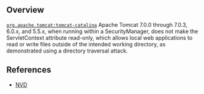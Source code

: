## Overview
[`org.apache.tomcat:tomcat-catalina`](http://search.maven.org/#search%7Cga%7C1%7Ca%3A%22tomcat-catalina%22)
Apache Tomcat 7.0.0 through 7.0.3, 6.0.x, and 5.5.x, when running within a SecurityManager, does not make the ServletContext attribute read-only, which allows local web applications to read or write files outside of the intended working directory, as demonstrated using a directory traversal attack.

## References
- [NVD](https://web.nvd.nist.gov/view/vuln/detail?vulnId=CVE-2010-3718)